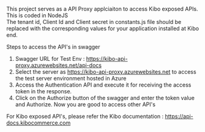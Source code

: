 This project serves as a API Proxy applciaiton to access Kibo exposed APIs.<br> This is coded in NodeJS<br>
The tenant id, Client Id and Client secret in constants.js file should be replaced with the corresponding values for your application installed at Kibo end.

Steps to access the API's in swagger
1. Swagger URL for Test Env : https://kibo-api-proxy.azurewebsites.net/api-docs
2. Select the server as https://kibo-api-proxy.azurewebsites.net to access the test server environment hosted in Azure
3. Access the Authentication API and execute it for receiving the access token in the response.
4. Click on the Authorize button of the swagger and enter the token value and Authorize. Now you are good to access other API's

For Kibo exposed API's, please refer the Kibo documentation : https://api-docs.kibocommerce.com

